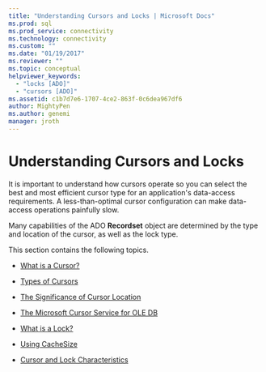 ```yaml
---
title: "Understanding Cursors and Locks | Microsoft Docs"
ms.prod: sql
ms.prod_service: connectivity
ms.technology: connectivity
ms.custom: ""
ms.date: "01/19/2017"
ms.reviewer: ""
ms.topic: conceptual
helpviewer_keywords: 
  - "locks [ADO]"
  - "cursors [ADO]"
ms.assetid: c1b7d7e6-1707-4ce2-863f-0c6dea967df6
author: MightyPen
ms.author: genemi
manager: jroth
---
```

# Understanding Cursors and Locks
It is important to understand how cursors operate so you can select the best and most efficient cursor type for an application's data-access requirements. A less-than-optimal cursor configuration can make data-access operations painfully slow.  
  
 Many capabilities of the ADO **Recordset** object are determined by the type and location of the cursor, as well as the lock type.  
  
 This section contains the following topics.  
  
-   [What is a Cursor?](../../../ado/guide/data/what-is-a-cursor.md)  
  
-   [Types of Cursors](../../../ado/guide/data/types-of-cursors-ado.md)  
  
-   [The Significance of Cursor Location](../../../ado/guide/data/the-significance-of-cursor-location.md)  
  
-   [The Microsoft Cursor Service for OLE DB](../../../ado/guide/data/the-microsoft-cursor-service-for-ole-db.md)  
  
-   [What is a Lock?](../../../ado/guide/data/what-is-a-lock.md)  
  
-   [Using CacheSize](../../../ado/guide/data/using-cachesize.md)  
  
-   [Cursor and Lock Characteristics](../../../ado/guide/data/cursor-and-lock-characteristics.md)
